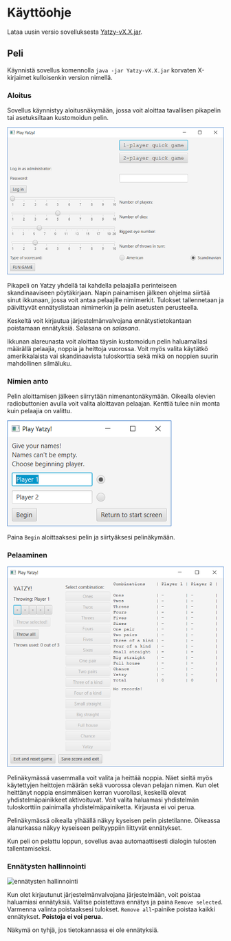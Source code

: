 # Käyttöohje

Lataa uusin versio sovelluksesta [Yatzy-vX.X.jar](https://github.com/Riku-Laine/ot-harjoitustyo/releases).

## Peli

Käynnistä sovellus komennolla ```java -jar Yatzy-vX.X.jar``` korvaten X-kirjaimet kulloisenkin version nimellä.

### Aloitus

Sovellus käynnistyy aloitusnäkymään, jossa voit aloittaa tavallisen pikapelin tai asetuksiltaan kustomoidun pelin.

![aloitusnäkymä](https://github.com/Riku-Laine/ot-harjoitustyo/blob/master/Yatzy/dokumentointi/kuvat/aloitusn%C3%A4ytt%C3%B6.PNG)

Pikapeli on Yatzy yhdellä tai kahdella pelaajalla perinteiseen skandinaaviseen pöytäkirjaan. Napin painamisen jälkeen ohjelma siirtää sinut ikkunaan, jossa voit antaa pelaajille nimimerkit. Tulokset tallennetaan ja päivittyvät ennätyslistaan nimimerkin ja pelin asetusten perusteella.

Keskeltä voit kirjautua järjestelmänvalvojana ennätystietokantaan poistamaan ennätyksiä. Salasana on _salasana_.

Ikkunan alareunasta voit aloittaa täysin kustomoidun pelin haluamallasi määrällä pelaajia, noppia ja heittoja vuorossa. Voit myös valita käytätkö amerikkalaista vai skandinaavista tuloskorttia sekä mikä on noppien suurin mahdollinen silmäluku.

### Nimien anto

Pelin aloittamisen jälkeen siirrytään nimenantonäkymään. Oikealla olevien radiobuttonien avulla voit valita aloittavan pelaajan. Kenttiä tulee niin monta kuin pelaajia on valittu.

![nimenantoikkuna](https://github.com/Riku-Laine/ot-harjoitustyo/blob/master/Yatzy/dokumentointi/kuvat/nimenantoikkuna.PNG)

Paina ``Begin`` aloittaaksesi pelin ja siirtyäksesi pelinäkymään.

### Pelaaminen

![pelinäkymä](https://github.com/Riku-Laine/ot-harjoitustyo/blob/master/Yatzy/dokumentointi/kuvat/pelitila.PNG)

Pelinäkymässä vasemmalla voit valita ja heittää noppia. Näet sieltä myös käytettyjen heittojen määrän sekä vuorossa olevan pelajan nimen. Kun olet heittänyt noppia ensimmäisen kerran vuorollasi, keskellä olevat yhdistelmäpainikkeet aktivoituvat. Voit valita haluamasi yhdistelmän tuloskorttiin painimalla yhdistelmäpainiketta. Kirjausta ei voi perua.

Pelinäkymässä oikealla ylhäällä näkyy kyseisen pelin pistetilanne. Oikeassa alanurkassa näkyy kyseiseen pelityyppiin liittyvät ennätykset.

Kun peli on pelattu loppun, sovellus avaa automaattisesti dialogin tulosten tallentamiseksi.

### Ennätysten hallinnointi

![ennätysten hallinnointi](hhttps://github.com/Riku-Laine/ot-harjoitustyo/blob/master/Yatzy/dokumentointi/kuvat/adminn%C3%A4kym%C3%A4.PNG)

Kun olet kirjautunut järjestelmänvalvojana järjestelmään, voit poistaa haluamiasi ennätyksiä. Valitse poistettava ennätys ja paina ``Remove selected``. Varmenna valinta poistaaksesi tulokset. ``Remove all``-painike poistaa kaikki ennätykset. **Poistoja ei voi perua.**

Näkymä on tyhjä, jos tietokannassa ei ole ennätyksiä.
